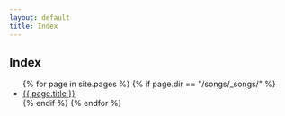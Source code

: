 ```yaml
---
layout: default
title: Index
---
```


## Index

<ul>
  {% for page in site.pages %}
    {% if page.dir == "/songs/_songs/" %}
      <li><a href="{{ page.url }}">{{ page.title }}</a></li>
    {% endif %}
  {% endfor %}
</ul>
